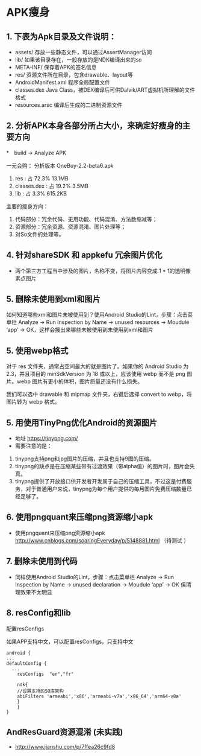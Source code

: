 # APK瘦身
## 1. 下表为Apk目录及文件说明：
* assets/	存放一些静态文件，可以通过AssertManager访问
* lib/	如果该目录存在，一般存放的是NDK编译出来的so
* META-INF/	保存着APK的签名信息
* res/	资源文件所在目录，包含drawable、layout等
* AndroidManifest.xml	程序全局配置文件
* classes.dex	Java Class，被DEX编译后可供Dalvik/ART虚拟机所理解的文件格式
* resources.arsc	编译后生成的二进制资源文件

## 2. 分析APK本身各部分所占大小，来确定好瘦身的主要方向
*　build -> Analyze APK 

一元会购： 分析版本 OneBuy-2.2-beta6.apk
1. res : 占 72.3% 13.1MB
2. classes.dex : 占 19.2% 3.5MB 
3. lib : 占 3.3% 615.2KB

主要的瘦身方向： 
1. 代码部分：冗余代码、无用功能、代码混淆、方法数缩减等；
2. 资源部分：冗余资源、资源混淆、图片处理等；
3. 对So文件的处理等。








## 4. 针对shareSDK 和 appkefu 冗余图片优化
* 两个第三方工程当中涉及的图片，名称不变，将图片内容变成 1 * 1的透明像素点图片

## 5. 删除未使用到xml和图片
如何知道哪些xml和图片未被使用到？使用Android Studio的Lint，步骤：点击菜单栏 Analyze -> Run Inspection by Name -> unused resources -> Moudule ‘app’ -> OK，这样会搜出来哪些未被使用到未使用到xml和图片

## 5. 使用webp格式
对于 res 文件夹，通常占空间最大的就是图片了。如果你的 Android Studio 为 2.3，并且项目的 minSdkVersion 为 18 或以上，应该使用 webp 而不是 png 图片。webp 图片有更小的体积，图片质量还没有什么损失。

我们可以选中 drawable 和 mipmap 文件夹，右键后选择 convert to webp，将图片转为 webp 格式。



## 5. 用使用TinyPng优化Android的资源图片
* 地址 https://tinypng.com/
* 需要注意的是：
1. tinypng支持png和jpg图片的压缩，并且也支持9图的压缩。
2. tinypng的缺点是在压缩某些带有过渡效果（带alpha值）的图片时，图片会失真。
3. tinypng提供了开放接口供开发者开发属于自己的压缩工具，不过这是付费服务，对于普通用户来说，tinypng为每个用户提供的每月图片免费压缩数量已经足够了。

## 6. 使用pngquant来压缩png资源缩小apk
* 使用pngquant来压缩png资源缩小apk http://www.cnblogs.com/soaringEveryday/p/5148881.html  （待测试 ）












## 7. 删除未使用到代码

* 同样使用Android Studio的Lint，步骤：点击菜单栏 Analyze -> Run Inspection by Name -> unused declaration -> Moudule ‘app’ -> OK
但清理效果不太明显










## 8. resConfig和lib
配置resConfigs

如果APP支持中文，可以配置resConfigs，只支持中文

	android {
  	...
    defaultConfig {
      ...
        resConfigs  "en","fr"

        ndk{
        //设置支持的SO库架构
        abiFilters 'armeabi','x86','armeabi-v7a','x86_64','arm64-v8a'
        }
    	}
    }

## AndResGuard资源混淆 (未实践)
* http://www.jianshu.com/p/7ffea26c9fd8













